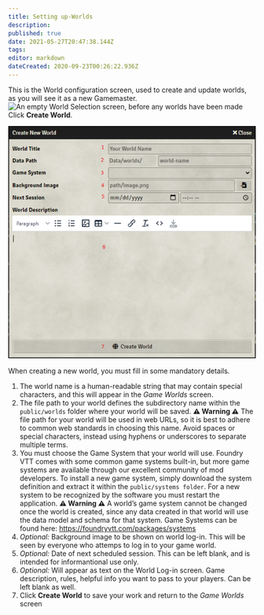 ```yaml
---
title: Setting up-Worlds
description: 
published: true
date: 2021-05-27T20:47:38.144Z
tags: 
editor: markdown
dateCreated: 2020-09-23T00:26:22.936Z
---
```


This is the World configuration screen, used to create and update worlds, as you will see it as a new Gamemaster.
![An empty World Selection screen, before any worlds have been made](https://raw.githubusercontent.com/foundry-vtt-community/wiki/master/images/Getting%20Started/Setting%20Up%20Worlds/My_First_Screen.jpg)
Click **Create World**.
 
 
![The world creation screen, with numbered steps for completion](https://raw.githubusercontent.com/evilcj925/Foundry-wiki/main/images/new-game-setup-menu.PNG)


When creating a new world, you must fill in some mandatory details. 
1. The world name is a human-readable string that may contain special characters, and this will appear in the _Game Worlds_ screen.
2. The file path to your world defines the subdirectory name within the `public/worlds` folder where your world will be saved. **⚠️ Warning ⚠️** The file path for your world will be used in web URLs, so it is best to adhere to common web standards in choosing this name. Avoid spaces or special characters, instead using hyphens or underscores to separate multiple terms.
3. You must choose the Game System that your world will use. Foundry VTT comes with some common game systems built-in, but more game systems are available through our excellent community of mod developers. To install a new game system, simply download the system definition and extract it within the `public/systems folder`. For a new system to be recognized by the software you must restart the application. **⚠️ Warning ⚠️** A world’s game system cannot be changed once the world is created, since any data created in that world will use the data model and schema for that system. Game Systems can be found here: https://foundryvtt.com/packages/systems
4. _Optional:_ Background image to be shown on world log-in. This will be seen by everyone who attemps to log in to your game world. 
5. _Optional:_ Date of next scheduled session. This can be left blank, and is intended for informantional use only.  
6. _Optional:_ Will appear as text on the World Log-in screen. Game description, rules, helpful info you want to pass to your players. Can be left blank as well.  
7. Click **Create World** to save your work and return to the _Game Worlds_ screen
